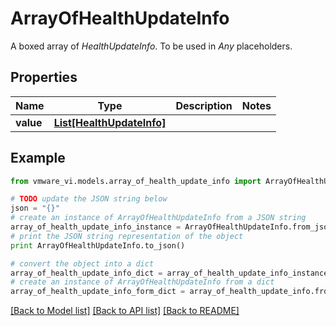 # ArrayOfHealthUpdateInfo

A boxed array of *HealthUpdateInfo*. To be used in *Any* placeholders. 

## Properties
Name | Type | Description | Notes
------------ | ------------- | ------------- | -------------
**value** | [**List[HealthUpdateInfo]**](HealthUpdateInfo.md) |  | 

## Example

```python
from vmware_vi.models.array_of_health_update_info import ArrayOfHealthUpdateInfo

# TODO update the JSON string below
json = "{}"
# create an instance of ArrayOfHealthUpdateInfo from a JSON string
array_of_health_update_info_instance = ArrayOfHealthUpdateInfo.from_json(json)
# print the JSON string representation of the object
print ArrayOfHealthUpdateInfo.to_json()

# convert the object into a dict
array_of_health_update_info_dict = array_of_health_update_info_instance.to_dict()
# create an instance of ArrayOfHealthUpdateInfo from a dict
array_of_health_update_info_form_dict = array_of_health_update_info.from_dict(array_of_health_update_info_dict)
```
[[Back to Model list]](../README.md#documentation-for-models) [[Back to API list]](../README.md#documentation-for-api-endpoints) [[Back to README]](../README.md)


